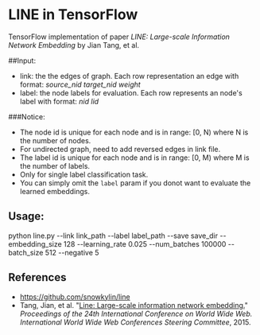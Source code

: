 # LINE in TensorFlow

TensorFlow implementation of paper _LINE: Large-scale Information Network Embedding_ by Jian Tang, et al.

##Input:
* link: the the edges of graph. Each row representation an edge with format: _source_nid target_nid weight_
* label: the node labels for evaluation. Each row represents an node's label with format: _nid lid_

###Notice:
* The node id is unique for each node and is in range: [0, N) where N is the number of nodes.
* For undirected graph, need to add reversed edges in link file.
* The label id is unique for each node and is in range: [0, M) where M is the number of labels.
* Only for single label classification task.
* You can simply omit the `label` param if you donot want to evaluate the learned embeddings.

## Usage:
python line.py --link link_path --label label_path --save save_dir --embedding_size 128 --learning_rate 0.025 --num_batches 100000 --batch_size 512 --negative 5

## References
- https://github.com/snowkylin/line
- Tang, Jian, et al. "[Line: Large-scale information network embedding.](https://dl.acm.org/citation.cfm?id=2741093)" _Proceedings of the 24th International Conference on World Wide Web. International World Wide Web Conferences Steering Committee_, 2015.
